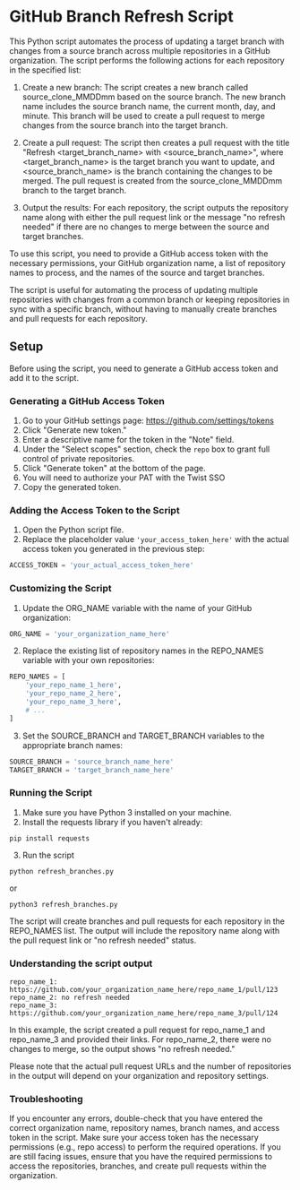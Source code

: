 # GitHub Branch Refresh Script

This Python script automates the process of updating a target branch with changes from a source branch across multiple repositories in a GitHub organization. The script performs the following actions for each repository in the specified list:

1. Create a new branch: The script creates a new branch called source_clone_MMDDmm based on the source branch. The new branch name includes the source branch name, the current month, day, and minute. This branch will be used to create a pull request to merge changes from the source branch into the target branch.

2. Create a pull request: The script then creates a pull request with the title "Refresh <target_branch_name> with <source_branch_name>", where <target_branch_name> is the target branch you want to update, and <source_branch_name> is the branch containing the changes to be merged. The pull request is created from the source_clone_MMDDmm branch to the target branch.

3. Output the results: For each repository, the script outputs the repository name along with either the pull request link or the message "no refresh needed" if there are no changes to merge between the source and target branches.

To use this script, you need to provide a GitHub access token with the necessary permissions, your GitHub organization name, a list of repository names to process, and the names of the source and target branches.

The script is useful for automating the process of updating multiple repositories with changes from a common branch or keeping repositories in sync with a specific branch, without having to manually create branches and pull requests for each repository.

## Setup

Before using the script, you need to generate a GitHub access token and add it to the script.

### Generating a GitHub Access Token

1. Go to your GitHub settings page: https://github.com/settings/tokens
2. Click "Generate new token."
3. Enter a descriptive name for the token in the "Note" field.
4. Under the "Select scopes" section, check the `repo` box to grant full control of private repositories.
5. Click "Generate token" at the bottom of the page.
6. You will need to authorize your PAT with the Twist SSO
7. Copy the generated token.

### Adding the Access Token to the Script

1. Open the Python script file.
2. Replace the placeholder value `'your_access_token_here'` with the actual access token you generated in the previous step:

```python
ACCESS_TOKEN = 'your_actual_access_token_here'
```

### Customizing the Script
1. Update the ORG_NAME variable with the name of your GitHub organization:

```python
ORG_NAME = 'your_organization_name_here'
```

2. Replace the existing list of repository names in the REPO_NAMES variable with your own repositories:
```python
REPO_NAMES = [
    'your_repo_name_1_here',
    'your_repo_name_2_here',
    'your_repo_name_3_here',
    # ...
]
```

3. Set the SOURCE_BRANCH and TARGET_BRANCH variables to the appropriate branch names:

```python
SOURCE_BRANCH = 'source_branch_name_here'
TARGET_BRANCH = 'target_branch_name_here'

```

### Running the Script
1. Make sure you have Python 3 installed on your machine.
2. Install the requests library if you haven't already:

```
pip install requests

```

3. Run the script 
```
python refresh_branches.py

```
or 
```
python3 refresh_branches.py

```

The script will create branches and pull requests for each repository in the REPO_NAMES list. The output will include the repository name along with the pull request link or "no refresh needed" status.

### Understanding the script output 
```
repo_name_1: https://github.com/your_organization_name_here/repo_name_1/pull/123
repo_name_2: no refresh needed
repo_name_3: https://github.com/your_organization_name_here/repo_name_3/pull/124

```

In this example, the script created a pull request for repo_name_1 and repo_name_3 and provided their links. For repo_name_2, there were no changes to merge, so the output shows "no refresh needed."

Please note that the actual pull request URLs and the number of repositories in the output will depend on your organization and repository settings.


### Troubleshooting
If you encounter any errors, double-check that you have entered the correct organization name, repository names, branch names, and access token in the script. Make sure your access token has the necessary permissions (e.g., repo access) to perform the required operations. If you are still facing issues, ensure that you have the required permissions to access the repositories, branches, and create pull requests within the organization.


